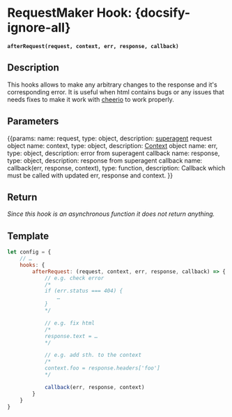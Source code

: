 # RequestMaker Hook: {docsify-ignore-all}

**`afterRequest(request, context, err, response, callback)`**


## Description

This hooks allows to make any arbitrary changes to the response and it's corresponding error. It is useful when html contains bugs or any issues that needs fixes to make it work with [cheerio](https://github.com/cheeriojs/cheerio) to work properly.


## Parameters
{{params:
name: request, type: object, description: [superagent](https://github.com/visionmedia/superagent) request object
name: context, type: object, description: [Context](/api/hooks/?id=understanding-contexts) object
name: err, type: object, description: error from superagent callback
name: response, type: object, description: response from superagent callback
name: callback(err, response, context), type: function, description: Callback which must be called with updated err, response and context.
}}

## Return 

*Since this hook is an asynchronous function it does not return anything.*

## Template

```javascript
let config = {
	// … 
	hooks: {
		afterRequest: (request, context, err, response, callback) => {
			// e.g. check error 
			/*
			if (err.status === 404) {
				…
			}
			*/

			// e.g. fix html 
			/*
			response.text = …
			*/

			// e.g. add sth. to the context
			/*
			context.foo = response.headers['foo'] 
			*/

			callback(err, response, context)
		}
	}
}
```